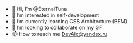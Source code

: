 - 👋 Hi, I’m @EternalTuna
- 👀 I’m interested in self-development
- 🌱 I’m currently learning CSS Architecture (BEM)
- 💞️ I’m looking to collaborate on my GF
- 📫 How to reach me DevAlx@yandex.ru

<!---
EternalTuna/EternalTuna is a ✨ special ✨ repository because its `README.md` (this file) appears on your GitHub profile.
You can click the Preview link to take a look at your changes.
--->
